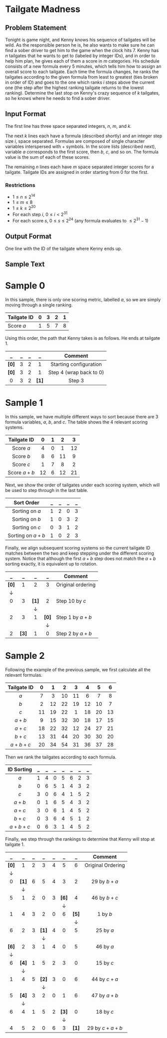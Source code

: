 Tailgate Madness
===============

Problem Statement
-----------------
Tonight is game night, and Kenny knows his sequence of tailgates will be wild. As the responsible person he is, he also wants to make sure he can find a sober driver to get him to the game when the clock hits 7. Kenny has $n$ tailgates that he wants to get to (labeled by integer IDs), and in order to help him plan, he gives each of them a score in $m$ categories. His schedule consists of a new formula every 5 minutes, which tells him how to assign an overall score to each tailgate. Each time the formula changes, he ranks the tailgates according to the given formula from least to greatest (ties broken in order of ID) and goes to the one which ranks $i$ steps above the current one (the step after the highest ranking tailgate returns to the lowest ranking). Determine the last stop on Kenny's crazy sequence of $k$ tailgates, so he knows where he needs to find a sober driver.

Input Format
------------
The first line has three space separated integers, $n$, $m$, and $k$.

The next $k$ lines each have a formula (described shortly) and an integer step size $i$, space separated.
Formulas are composed of single character variables interspersed with + symbols.
In the score lists (described next), variable $a$ corresponds to the first score, then $b$, $c$, and so on.
The formula value is the sum of each of these scores.

The remaining $n$ lines each have $m$ space separated integer scores for a tailgate. Tailgate IDs are assigned in order starting from 0 for the first.

### Restrictions
* $1 \leq n \leq 2^{14}$
* $1 \leq m \leq 8$
* $1 \leq k \leq 2^{20}$
* For each step $i$, $0 \leq i < 2^{31}$
* For each score $s$, $0 \leq s \leq 2^{24}$ (any formula evaluates to $\leq 2^{31}-1$)

Output Format
-------------
One line with the ID of the tailgate where Kenny ends up.

Sample Text
-----------

# Sample 0

In this sample, there is only one scoring metric, labelled $a$, so we are simply moving through a single ranking.

| Tailgate ID | 0 | 3 | 2 | 1 |
|-------------|---|---|---|---|
| Score $a$   | 1 | 5 | 7 | 8 |

Using this order, the path that Kenny takes is as follows. He ends at tailgate 1.

|    _    | _ | _ |    _    |         Comment         |
|:-------:|:-:|:-:|:-------:|:-----------------------:|
| __[0]__ | 3 | 2 |    1    |  Starting configuration |
| __[0]__ | 3 | 2 |    1    | Step 4 (wrap back to 0) |
|    0    | 3 | 2 | __[1]__ |          Step 3         |

# Sample 1

In this sample, we have multiple different ways to sort because there are 3 formula variables, $a$, $b$, and $c$. The table shows the 4 relevant scoring systems.

| Tailgate ID |  0 | 1 |  2 |  3 |
|:-----------:|:--:|:-:|:--:|:--:|
|  Score $a$  |  4 | 0 |  1 | 12 |
|  Score $b$  |  8 | 6 | 11 |  9 |
|  Score $c$  |  1 | 7 |  8 |  2 |
| Score $a+b$ | 12 | 6 | 12 | 21 |

Next, we show the order of tailgates under each scoring system, which will be used to step through in the last table.

|    Sort Order    | _ | _ | _ | _ |
|:----------------:|:-:|:-:|:-:|:-:|
|  Sorting on $a$  | 1 | 2 | 0 | 3 |
|  Sorting on $b$  | 1 | 0 | 3 | 2 |
|  Sorting on $c$  | 0 | 3 | 1 | 2 |
| Sorting on $a+b$ | 1 | 0 | 2 | 3 |

Finally, we align subsequent scoring systems so the current tailgate ID matches between the two and keep stepping under the different scoring system. Notice that although the first $a+b$ step does not match the $a+b$ sorting exactly, it is equivalent up to rotation.

|    _    |    _    |    _    |    _    | Comment           |
|:-------:|:-------:|:-------:|:-------:|-------------------|
| __[0]__ | 1       | 2       | 3       | Original ordering |
| &#8595; |         |         |         |                   |
|    0    |    3    | __[1]__ |    2    | Step 10 by $c$    |
|         |         | &#8595; |         |                   |
|    2    |    3    |    1    | __[0]__ | Step 1 by $a+b$   |
|         |         |         | &#8595; |                   |
| 2       | __[3]__ | 1       | 0       | Step 2 by $a+b$   |

# Sample 2

Following the example of the previous sample, we first calculate all the relevant formulas.

| Tailgate ID |  0 |  1 |  2 |  3 |  4 |  5 |  6 |
|:-----------:|:--:|:--:|:--:|:--:|:--:|:--:|:--:|
|     $a$     |  7 |  3 | 10 | 11 |  6 |  7 |  8 |
|     $b$     |  2 | 12 | 22 | 19 | 12 | 10 |  7 |
|     $c$     | 11 | 19 | 22 |  1 | 18 | 20 | 13 |
|    $a+b$    |  9 | 15 | 32 | 30 | 18 | 17 | 15 |
|    $a+c$    | 18 | 22 | 32 | 12 | 24 | 27 | 21 |
|    $b+c$    | 13 | 31 | 44 | 20 | 30 | 30 | 20 |
|   $a+b+c$   | 20 | 34 | 54 | 31 | 36 | 37 | 28 |

Then we rank the tailgates according to each formula.

| ID Sorting | _ | _ | _ | _ | _ | _ | _ |
|:----------:|:-:|:-:|:-:|:-:|:-:|:-:|:-:|
|     $a$    | 1 | 4 | 0 | 5 | 6 | 2 | 3 |
|     $b$    | 0 | 6 | 5 | 1 | 4 | 3 | 2 |
|     $c$    | 3 | 0 | 6 | 4 | 1 | 5 | 2 |
|    $a+b$   | 0 | 1 | 6 | 5 | 4 | 3 | 2 |
|    $a+c$   | 3 | 0 | 6 | 1 | 4 | 5 | 2 |
|    $b+c$   | 0 | 3 | 6 | 4 | 5 | 1 | 2 |
|   $a+b+c$  | 0 | 6 | 3 | 1 | 4 | 5 | 2 |

Finally, we step through the rankings to determine that Kenny will stop at tailgate 1.

|    _    |    _    | _ |    _    | _ |    _    |    _    |      Comment      |
|:-------:|:-------:|:-:|:-------:|:-:|:-------:|:-------:|:-----------------:|
| __[0]__ |    1    | 2 |    3    | 4 |    5    |    6    | Original Ordering |
| &#8595; |         |   |         |   |         |         |                   |
|    0    | __[1]__ | 6 |    5    | 4 |    3    |    2    |    29 by $b+a$    |
|         | &#8595; |   |         |   |         |         |                   |
|    5    |    1    | 2 |    0    | 3 | __[6]__ |    4    |    46 by $b+c$    |
|         |         |   |         |   | &#8595; |         |                   |
|    1    |    4    | 3 |    2    | 0 |    6    | __[5]__ |      1 by $b$     |
|         |         |   |         |   |         | &#8595; |                   |
|    6    |    2    | 3 | __[1]__ | 4 |    0    |    5    |     25 by $a$     |
|         |         |   | &#8595; |   |         |         |                   |
| __[6]__ |    2    | 3 |    1    | 4 |    0    |    5    |     46 by $a$     |
| &#8595; |         |   |         |   |         |         |                   |
|    6    | __[4]__ | 1 |    5    | 2 |    3    |    0    |     15 by $c$     |
|         | &#8595; |   |         |   |         |         |                   |
|    1    |    4    | 5 | __[2]__ | 3 |    0    |    6    |    44 by $c+a$    |
|         |         |   | &#8595; |   |         |         |                   |
|    5    | __[4]__ | 3 |    2    | 0 |    1    |    6    |    47 by $a+b$    |
|         | &#8595; |   |         |   |         |         |                   |
|    6    |    4    | 1 |    5    | 2 | __[3]__ |    0    |     18 by $c$     |
|         |         |   |         |   | &#8595; |         |                   |
|    4    |    5    | 2 |    0    | 6 |    3    | __[1]__ |   29 by $c+a+b$   |
